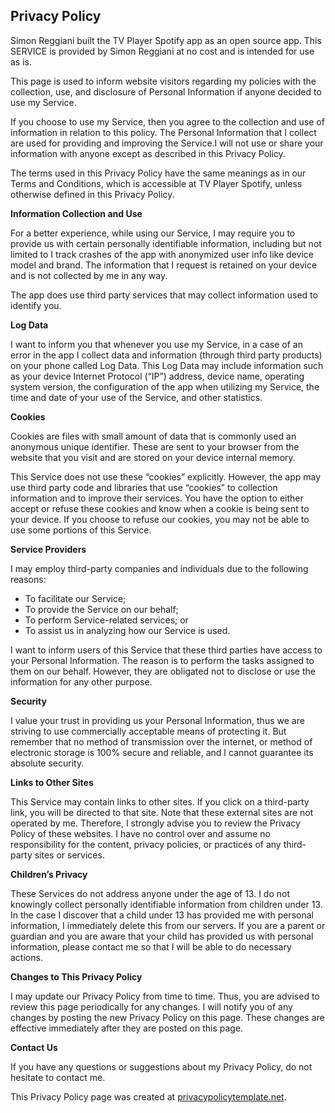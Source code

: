 <html><body><h2>Privacy Policy</h2><p>Simon Reggiani built the TV Player Spotify app as an open source app. This SERVICE is provided by Simon Reggiani at no cost and is intended for use as is.</p><p>This page is used to inform website visitors regarding my policies with the collection, use, and disclosure of Personal Information if anyone decided to use my Service.</p><p>If you choose to use my Service, then you agree to the collection and use of information in relation to this policy. The Personal Information that I collect are used for providing and improving the Service.I will not use or share your information with anyone except as described in this Privacy Policy.</p> <p>The terms used in this Privacy Policy have the same meanings as in our Terms and Conditions, which is accessible at TV Player Spotify, unless otherwise defined in this Privacy Policy.</p><p><strong>Information Collection and Use</strong></p><p>For a better experience, while using our Service, I may require you to provide us with certain personally identifiable information, including but not limited to I track crashes of the app with anonymized user info like device model and brand. The information that I request is retained on your device and is not collected by me in any way.</p><p>The app does use third party services that may collect information used to identify you. <p><strong>Log Data</strong></p><p>I want to inform you that whenever you use my Service, in a case of an error in the app I collect data and information (through third party products) on your phone called Log Data. This Log Data may include information such as your device Internet Protocol (“IP”) address, device name, operating system version, the configuration of the app when utilizing my Service, the time and date of your use of the Service, and other statistics.</p><p><strong>Cookies</strong></p><p>Cookies are files with small amount of data that is commonly used an anonymous unique identifier. These are sent to your browser from the website that you visit and are stored on your device internal memory.</p><p>This Service does not use these “cookies” explicitly. However, the app may use third party code and libraries that use “cookies” to collection information and to improve their services. You have the option to either accept or refuse these cookies and know when a cookie is being sent to your device. If you choose to refuse our cookies, you may not be able to use some portions of this Service.</p><p><strong>Service Providers</strong></p><p>I may employ third-party companies and individuals due to the following reasons:</p><ul><li>To facilitate our Service;</li><li>To provide the Service on our behalf;</li><li>To perform Service-related services; or</li><li>To assist us in analyzing how our Service is used.</li></ul><p>I want to inform users of this Service that these third parties have access to your Personal Information. The reason is to perform the tasks assigned to them on our behalf. However, they are obligated not to disclose or use the information for any other purpose.</p><p><strong>Security</strong></p><p>I value your trust in providing us your Personal Information, thus we are striving to use commercially acceptable means of protecting it. But remember that no method of transmission over the internet, or method of electronic storage is 100% secure and reliable, and I cannot guarantee its absolute security.</p><p><strong>Links to Other Sites</strong></p><p>This Service may contain links to other sites. If you click on a third-party link, you will be directed to that site. Note that these external sites are not operated by me. Therefore, I strongly advise you to review the Privacy Policy of these websites. I have no control over and assume no responsibility for the content, privacy policies, or practices of any third-party sites or services.</p><p><strong>Children’s Privacy</strong></p><p>These Services do not address anyone under the age of 13. I do not knowingly collect personally identifiable information from children under 13. In the case I discover that a child under 13 has provided me with personal information, I immediately delete this from our servers. If you are a parent or guardian and you are aware that your child has provided us with personal information, please contact me so that I will be able to do necessary actions.</p><p><strong>Changes to This Privacy Policy</strong></p><p>I may update our Privacy Policy from time to time. Thus, you are advised to review this page periodically for any changes. I will notify you of any changes by posting the new Privacy Policy on this page. These changes are effective immediately after they are posted on this page.</p><p><strong>Contact Us</strong></p><p>If you have any questions or suggestions about my Privacy Policy, do not hesitate to contact me.</p><p>This Privacy Policy page was created at <a href="https://privacypolicytemplate.net" target="_blank">privacypolicytemplate.net</a>.</p></body></html>
